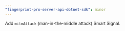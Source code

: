 ```yaml
---
"fingerprint-pro-server-api-dotnet-sdk": minor
---
```


Add `mitmAttack` (man-in-the-middle attack) Smart Signal.

